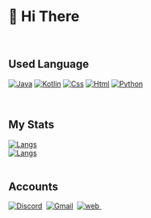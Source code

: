 # 👋 Hi There


<br>


## Used Language

[![Java](https://img.shields.io/badge/Java--FF7700?logo=java&logoColor=FFFFFF)]()
[![Kotlin](https://img.shields.io/badge/Kotlin--186FCC?logo=Kotlin&logoColor=FFFFFF)]()
[![Css](https://img.shields.io/badge/Html--E34F26?logo=HTML5&logoColor=FFFFFF)]()
[![Html](https://img.shields.io/badge/Css--blue?logo=CSS3&logoColor=FFFFFF)]()
[![Python](https://img.shields.io/badge/Python--2F4BA8?logo=Python&logoColor=FFFFFF)]()

  
<br>

## My Stats

[![Langs](https://github-readme-stats.vercel.app/api?username=blugon09&show_icons=true&theme=dark&count_private=true&hide_border=true)]()<br>
[![Langs](https://github-readme-stats.vercel.app/api/top-langs/?username=blugon09&layout=compact&hide=css,xml&theme=tokyonight)]()<br><br>


## Accounts

<a href="https://discord.com/users/602076166999769099"><img src="https://img.shields.io/badge/-Discord-5662F6?logo=discord&logoColor=white" alt="Discord"/></a>&nbsp;
<a href="mailto:blugon0921@gmail.com"><img src="https://img.shields.io/badge/-Gmail-E74235?logo=gmail&logoColor=white" alt="Gmail"/></a>&nbsp;
<a href="https://blugon.kr"><img src="https://img.shields.io/badge/-WebSite-blue?logo=google-chrome&logoColor=white" alt="web"/>&nbsp;
